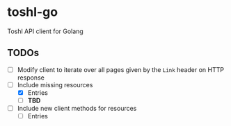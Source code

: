 # toshl-go
Toshl API client for Golang

## TODOs
- [ ] Modify client to iterate over all pages given by the `Link` header on HTTP response
- [ ] Include missing resources
  - [x] Entries
  - [ ] **TBD**
- [ ] Include new client methods for resources
  - [ ] Entries